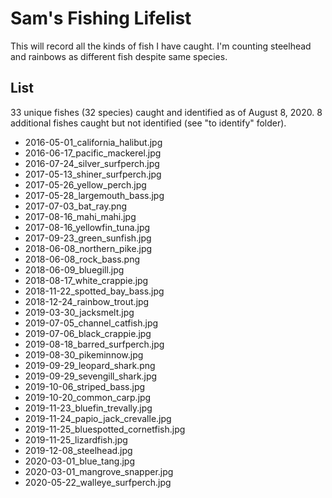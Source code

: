 # Sam's Fishing Lifelist

This will record all the kinds of fish I have caught. I'm counting steelhead
and rainbows as different fish despite same species.

## List

33 unique fishes (32 species) caught and identified as of August 8, 2020. 8
additional fishes caught but not identified (see "to identify" folder).

* 2016-05-01_california_halibut.jpg
* 2016-06-17_pacific_mackerel.jpg
* 2016-07-24_silver_surfperch.jpg
* 2017-05-13_shiner_surfperch.jpg
* 2017-05-26_yellow_perch.jpg
* 2017-05-28_largemouth_bass.jpg
* 2017-07-03_bat_ray.png
* 2017-08-16_mahi_mahi.jpg
* 2017-08-16_yellowfin_tuna.jpg
* 2017-09-23_green_sunfish.jpg
* 2018-06-08_northern_pike.jpg
* 2018-06-08_rock_bass.png
* 2018-06-09_bluegill.jpg
* 2018-08-17_white_crappie.jpg
* 2018-11-22_spotted_bay_bass.jpg
* 2018-12-24_rainbow_trout.jpg
* 2019-03-30_jacksmelt.jpg
* 2019-07-05_channel_catfish.jpg
* 2019-07-06_black_crappie.jpg
* 2019-08-18_barred_surfperch.jpg
* 2019-08-30_pikeminnow.jpg
* 2019-09-29_leopard_shark.png
* 2019-09-29_sevengill_shark.jpg
* 2019-10-06_striped_bass.jpg
* 2019-10-20_common_carp.jpg
* 2019-11-23_bluefin_trevally.jpg
* 2019-11-24_papio_jack_crevalle.jpg
* 2019-11-25_bluespotted_cornetfish.jpg
* 2019-11-25_lizardfish.jpg
* 2019-12-08_steelhead.jpg
* 2020-03-01_blue_tang.jpg
* 2020-03-01_mangrove_snapper.jpg
* 2020-05-22_walleye_surfperch.jpg

